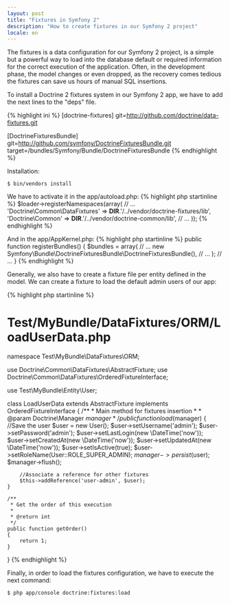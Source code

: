 ```yaml
---
layout: post
title: "Fixtures in Symfony 2"
description: "How to create fixtures in our Symfony 2 project"
locale: en
---
```


The fixtures is a data configuration for our Symfony 2 project, is a simple but a powerful way to load into the database default or required information for the correct execution of the application. Often, in the development phase, the model changes or even dropped, as the recovery comes tedious the fixtures can save us hours of manual SQL insertions.

To install a Doctrine 2 fixtures system in our Symfony 2 app, we have to add the next lines to the "deps" file.

{% highlight ini %}
[doctrine-fixtures]
    git=http://github.com/doctrine/data-fixtures.git

[DoctrineFixturesBundle]
    git=http://github.com/symfony/DoctrineFixturesBundle.git
    target=/bundles/Symfony/Bundle/DoctrineFixturesBundle
{% endhighlight %}

Installation:


    $ bin/vendors install

We have to activate it in the app/autoload.php:
{% highlight php startinline %}
$loader->registerNamespaces(array(
    // ...
    'Doctrine\\Common\\DataFixtures' => __DIR__.'/../vendor/doctrine-fixtures/lib',
    'Doctrine\\Common' => __DIR__.'/../vendor/doctrine-common/lib',
    // ...
));
{% endhighlight %}

And in the app/AppKernel.php:
{% highlight php startinline %}
public function registerBundles()
{
    $bundles = array(
        // ...
        new Symfony\Bundle\DoctrineFixturesBundle\DoctrineFixturesBundle(),
        // ...
    );
    // ...
}
{% endhighlight %}

Generally, we also have to create a fixture file per entity defined in the model. We can create a fixture to load the default admin users of our app:

{% highlight php startinline %}
# Test/MyBundle/DataFixtures/ORM/LoadUserData.php

namespace Test\MyBundle\DataFixtures\ORM;

use Doctrine\Common\DataFixtures\AbstractFixture;
use Doctrine\Common\DataFixtures\OrderedFixtureInterface;

use Test\MyBundle\Entity\User;

class LoadUserData extends AbstractFixture implements OrderedFixtureInterface
{
    /**
     * Main method for fixtures insertion
     *
     * @param Doctrine\Manager $manager
     */
    public function load($manager)
    {
        //Save the user
        $user = new User();
        $user->setUsername('admin');
        $user->setPassword('admin');
        $user->setLastLogin(new \DateTime('now'));
        $user->setCreatedAt(new \DateTime('now'));
        $user->setUpdatedAt(new \DateTime('now'));
        $user->setIsActive(true);
        $user->setRoleName(User::ROLE_SUPER_ADMIN);
        $manager->persist($user);
        $manager->flush();

        //Associate a reference for other fixtures
        $this->addReference('user-admin', $user);
    }

    /**
     * Get the order of this execution
     *
     * @return int
     */
    public function getOrder()
    {
        return 1;
    }
}
{% endhighlight %}

Finally, in order to load the fixtures configuration, we have to execute the next command:


    $ php app/console doctrine:fixtures:load
